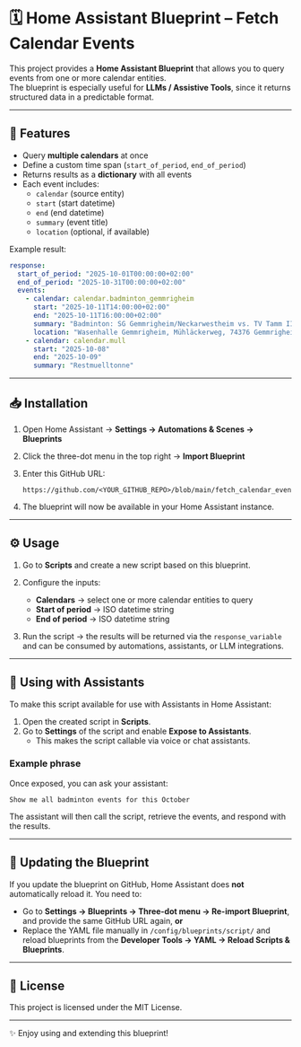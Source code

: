 # 🗓️ Home Assistant Blueprint – Fetch Calendar Events

This project provides a **Home Assistant Blueprint** that allows you to query events from one or more calendar entities.  
The blueprint is especially useful for **LLMs / Assistive Tools**, since it returns structured data in a predictable format.

---

## 🚀 Features

- Query **multiple calendars** at once  
- Define a custom time span (`start_of_period`, `end_of_period`)  
- Returns results as a **dictionary** with all events  
- Each event includes:
  - `calendar` (source entity)  
  - `start` (start datetime)  
  - `end` (end datetime)  
  - `summary` (event title)  
  - `location` (optional, if available)  

Example result:

```yaml
response:
  start_of_period: "2025-10-01T00:00:00+02:00"
  end_of_period: "2025-10-31T00:00:00+02:00"
  events:
    - calendar: calendar.badminton_gemmrigheim
      start: "2025-10-11T14:00:00+02:00"
      end: "2025-10-11T16:00:00+02:00"
      summary: "Badminton: SG Gemmrigheim/Neckarwestheim vs. TV Tamm II"
      location: "Wasenhalle Gemmrigheim, Mühläckerweg, 74376 Gemmrigheim"
    - calendar: calendar.mull
      start: "2025-10-08"
      end: "2025-10-09"
      summary: "Restmuelltonne"
```

---

## 📥 Installation

1. Open Home Assistant → **Settings → Automations & Scenes → Blueprints**  
2. Click the three-dot menu in the top right → **Import Blueprint**  
3. Enter this GitHub URL:

   ```
   https://github.com/<YOUR_GITHUB_REPO>/blob/main/fetch_calendar_events.yaml
   ```

4. The blueprint will now be available in your Home Assistant instance.  

---

## ⚙️ Usage

1. Go to **Scripts** and create a new script based on this blueprint.  
2. Configure the inputs:
   - **Calendars** → select one or more calendar entities to query  
   - **Start of period** → ISO datetime string  
   - **End of period** → ISO datetime string  

3. Run the script → the results will be returned via the `response_variable` and can be consumed by automations, assistants, or LLM integrations.  

---

## 🤖 Using with Assistants

To make this script available for use with Assistants in Home Assistant:  

1. Open the created script in **Scripts**.  
2. Go to **Settings** of the script and enable **Expose to Assistants**.  
   - This makes the script callable via voice or chat assistants.  

### Example phrase

Once exposed, you can ask your assistant:  

```
Show me all badminton events for this October
```

The assistant will then call the script, retrieve the events, and respond with the results.  

---

## 🔄 Updating the Blueprint

If you update the blueprint on GitHub, Home Assistant does **not** automatically reload it. You need to:

- Go to **Settings → Blueprints → Three-dot menu → Re-import Blueprint**,  
  and provide the same GitHub URL again, **or**  
- Replace the YAML file manually in `/config/blueprints/script/` and reload blueprints from the **Developer Tools → YAML → Reload Scripts & Blueprints**.  

---

## 📝 License

This project is licensed under the MIT License.  

---

✨ Enjoy using and extending this blueprint!

